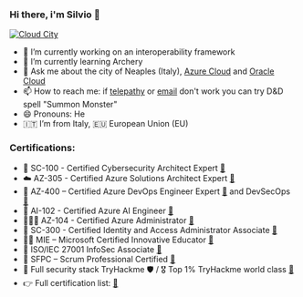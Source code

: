 ### Hi there, i'm Silvio 👋

[![Cloud City](http://cloudcity.link/assets/images/cloud-city-logo-tr.png)](http://cloudcity.link)

- 🔭 I’m currently working on an interoperability framework
- 🌱 I’m currently learning Archery
- 💬 Ask me about the city of Neaples (Italy), [Azure Cloud](https://azure.microsoft.com) and [Oracle Cloud](https://www.oracle.com/cloud/) 
- 📫 How to reach me: if [telepathy](https://www.twitter.com/silviotorre) or [email](mailto:info@silviotorre.com) don't work you can try D&D spell "Summon Monster" 
- 😄 Pronouns: He
- 🇮🇹  I’m from Italy, 🇪🇺 European Union (EU)

### Certifications:
- 🔐  SC-100 - Certified Cybersecurity Architect Expert [🔗](https://learn.microsoft.com/en-us/users/silvio-torre/credentials/12a7f08973b9661a)
- ☁️  AZ-305 - Certified Azure Solutions Architect Expert [🔗](https://learn.microsoft.com/en-us/users/silvio-torre/credentials/31f191e04fefbbef)
- 🚀  AZ-400 – Certified Azure DevOps Engineer Expert [🔗](https://learn.microsoft.com/en-us/users/silvio-torre/credentials/3ef05dcf01a22a6a) and DevSecOps [🔗](https://tryhackme-certificates.s3-eu-west-1.amazonaws.com/THM-4MHUE8VEVP.pdf)
- 🧠  AI-102 - Certified Azure AI Engineer [🔗](https://learn.microsoft.com/en-us/users/silvio-torre/credentials/a5f5c8ee75e199ec)
- 👨🏻‍💻  AZ-104 - Certified Azure Administrator [🔗](https://learn.microsoft.com/en-us/users/silvio-torre/credentials/bbcd1ac45fd33baf)
- 👮  SC-300 - Certified Identity and Access Administrator Associate [🔗](https://learn.microsoft.com/en-us/users/silvio-torre/credentials/d133af3746574b49)
- 👨‍🏫  MIE – Microsoft Certified Innovative Educator [🔗](https://learn.microsoft.com/en-us/users/silvio-torre/achievements/9hef32ku)
- 📑  ISO/IEC 27001 InfoSec Associate [🔗](https://www.skillfront.com/certifications/SkillFront-SFE01663464bfa6f-59298200475716.pdf)
- 🤝  SFPC – Scrum Professional Certified [🔗](https://www.credly.com/earner/earned/badge/a4e53a7e-9b48-457a-860a-8c4ee0946b31)
- 🔐  Full security stack TryHackme 🛡️ / 🎖️ Top 1% TryHackme world class [🔗](https://tryhackme.com/p/silvio.t)
- 👉  Full certification list: [🔗](https://www.linkedin.com/in/silviotorre/details/certifications/)
